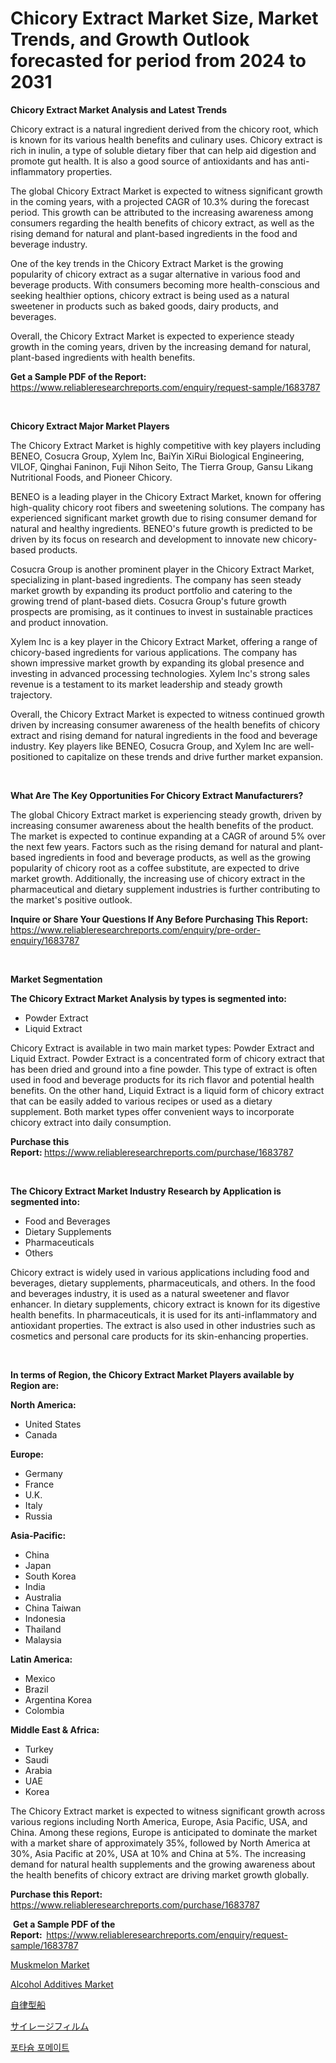 <p><h1>Chicory Extract Market Size, Market Trends, and Growth Outlook forecasted for period from 2024 to 2031</h1></p><p><strong>Chicory Extract Market Analysis and Latest Trends</strong></p>
<p><p>Chicory extract is a natural ingredient derived from the chicory root, which is known for its various health benefits and culinary uses. Chicory extract is rich in inulin, a type of soluble dietary fiber that can help aid digestion and promote gut health. It is also a good source of antioxidants and has anti-inflammatory properties.</p><p>The global Chicory Extract Market is expected to witness significant growth in the coming years, with a projected CAGR of 10.3% during the forecast period. This growth can be attributed to the increasing awareness among consumers regarding the health benefits of chicory extract, as well as the rising demand for natural and plant-based ingredients in the food and beverage industry. </p><p>One of the key trends in the Chicory Extract Market is the growing popularity of chicory extract as a sugar alternative in various food and beverage products. With consumers becoming more health-conscious and seeking healthier options, chicory extract is being used as a natural sweetener in products such as baked goods, dairy products, and beverages.</p><p>Overall, the Chicory Extract Market is expected to experience steady growth in the coming years, driven by the increasing demand for natural, plant-based ingredients with health benefits.</p></p>
<p><strong>Get a Sample PDF of the Report:&nbsp;</strong> <a href="https://www.reliableresearchreports.com/enquiry/request-sample/1683787">https://www.reliableresearchreports.com/enquiry/request-sample/1683787</a></p>
<p>&nbsp;</p>
<p><strong>Chicory Extract Major Market Players</strong></p>
<p><p>The Chicory Extract Market is highly competitive with key players including BENEO, Cosucra Group, Xylem Inc, BaiYin XiRui Biological Engineering, VILOF, Qinghai Faninon, Fuji Nihon Seito, The Tierra Group, Gansu Likang Nutritional Foods, and Pioneer Chicory.</p><p>BENEO is a leading player in the Chicory Extract Market, known for offering high-quality chicory root fibers and sweetening solutions. The company has experienced significant market growth due to rising consumer demand for natural and healthy ingredients. BENEO's future growth is predicted to be driven by its focus on research and development to innovate new chicory-based products.</p><p>Cosucra Group is another prominent player in the Chicory Extract Market, specializing in plant-based ingredients. The company has seen steady market growth by expanding its product portfolio and catering to the growing trend of plant-based diets. Cosucra Group's future growth prospects are promising, as it continues to invest in sustainable practices and product innovation.</p><p>Xylem Inc is a key player in the Chicory Extract Market, offering a range of chicory-based ingredients for various applications. The company has shown impressive market growth by expanding its global presence and investing in advanced processing technologies. Xylem Inc's strong sales revenue is a testament to its market leadership and steady growth trajectory.</p><p>Overall, the Chicory Extract Market is expected to witness continued growth driven by increasing consumer awareness of the health benefits of chicory extract and rising demand for natural ingredients in the food and beverage industry. Key players like BENEO, Cosucra Group, and Xylem Inc are well-positioned to capitalize on these trends and drive further market expansion.</p></p>
<p>&nbsp;</p>
<p><strong>What Are The Key Opportunities For Chicory Extract Manufacturers?</strong></p>
<p><p>The global Chicory Extract market is experiencing steady growth, driven by increasing consumer awareness about the health benefits of the product. The market is expected to continue expanding at a CAGR of around 5% over the next few years. Factors such as the rising demand for natural and plant-based ingredients in food and beverage products, as well as the growing popularity of chicory root as a coffee substitute, are expected to drive market growth. Additionally, the increasing use of chicory extract in the pharmaceutical and dietary supplement industries is further contributing to the market's positive outlook.</p></p>
<p><strong>Inquire or Share Your Questions If Any Before Purchasing This Report:</strong> <a href="https://www.reliableresearchreports.com/enquiry/pre-order-enquiry/1683787">https://www.reliableresearchreports.com/enquiry/pre-order-enquiry/1683787</a></p>
<p>&nbsp;</p>
<p><strong>Market Segmentation</strong></p>
<p><strong>The Chicory Extract Market Analysis by types is segmented into:</strong></p>
<p><ul><li>Powder Extract</li><li>Liquid Extract</li></ul></p>
<p><p>Chicory Extract is available in two main market types: Powder Extract and Liquid Extract. Powder Extract is a concentrated form of chicory extract that has been dried and ground into a fine powder. This type of extract is often used in food and beverage products for its rich flavor and potential health benefits. On the other hand, Liquid Extract is a liquid form of chicory extract that can be easily added to various recipes or used as a dietary supplement. Both market types offer convenient ways to incorporate chicory extract into daily consumption.</p></p>
<p><strong>Purchase this Report:&nbsp;</strong><a href="https://www.reliableresearchreports.com/purchase/1683787">https://www.reliableresearchreports.com/purchase/1683787</a></p>
<p>&nbsp;</p>
<p><strong>The Chicory Extract Market Industry Research by Application is segmented into:</strong></p>
<p><ul><li>Food and Beverages</li><li>Dietary Supplements</li><li>Pharmaceuticals</li><li>Others</li></ul></p>
<p><p>Chicory extract is widely used in various applications including food and beverages, dietary supplements, pharmaceuticals, and others. In the food and beverages industry, it is used as a natural sweetener and flavor enhancer. In dietary supplements, chicory extract is known for its digestive health benefits. In pharmaceuticals, it is used for its anti-inflammatory and antioxidant properties. The extract is also used in other industries such as cosmetics and personal care products for its skin-enhancing properties.</p></p>
<p>&nbsp;</p>
<p><strong>In terms of Region, the Chicory Extract Market Players available by Region are:</strong></p>
<p>
    <p> <strong> North America: </strong>
        <ul>
            <li>United States</li>
            <li>Canada</li>
        </ul>
        </p> 
    <p> <strong> Europe: </strong>
        <ul>
            <li>Germany</li>
            <li>France</li>
            <li>U.K.</li>
            <li>Italy</li>
            <li>Russia</li>
        </ul>
        </p> 
    <p> <strong> Asia-Pacific: </strong>
        <ul>
            <li>China</li>
            <li>Japan</li>
            <li>South Korea</li>
            <li>India</li>
            <li>Australia</li>
            <li>China Taiwan</li>
            <li>Indonesia</li>
            <li>Thailand</li>
            <li>Malaysia</li>
        </ul>
        </p> 
    <p> <strong> Latin America: </strong>
        <ul>
            <li>Mexico</li>
            <li>Brazil</li>
            <li>Argentina Korea</li>
            <li>Colombia</li>
        </ul>
        </p> 
    <p> <strong> Middle East & Africa: </strong>
        <ul>
            <li>Turkey</li>
            <li>Saudi</li>
            <li>Arabia</li>
            <li>UAE</li>
            <li>Korea</li>
        </ul>
    </p>
    </p>
<p><p>The Chicory Extract market is expected to witness significant growth across various regions including North America, Europe, Asia Pacific, USA, and China. Among these regions, Europe is anticipated to dominate the market with a market share of approximately 35%, followed by North America at 30%, Asia Pacific at 20%, USA at 10% and China at 5%. The increasing demand for natural health supplements and the growing awareness about the health benefits of chicory extract are driving market growth globally.</p></p>
<p><strong>Purchase this Report: </strong><a href="https://www.reliableresearchreports.com/purchase/1683787">https://www.reliableresearchreports.com/purchase/1683787</a></p>
<p>&nbsp;<strong>Get a Sample PDF of the Report:&nbsp;&nbsp;</strong><a href="https://www.reliableresearchreports.com/enquiry/request-sample/1683787">https://www.reliableresearchreports.com/enquiry/request-sample/1683787</a></p>
<p><strong></strong></p>
<p><p><a href="https://issuu.com/reportprime-2/docs/muskmelon-market-size-2030.pptx">Muskmelon Market</a></p><p><a href="https://github.com/sonuprakash1/Market-Research-Report-List-1/blob/main/alcohol-additives-market.md">Alcohol Additives Market</a></p><p><a href="https://github.com/adcxff01450218/Market-Research-Report-List-1/blob/main/1705491190022.md">自律型船</a></p><p><a href="https://github.com/xnljig2898992/Market-Research-Report-List-1/blob/main/7854529190021.md">サイレージフィルム</a></p><p><a href="https://github.com/vsn7qpua81q/Market-Research-Report-List-1/blob/main/5827531189897.md">포타슘 포메이트</a></p></p>